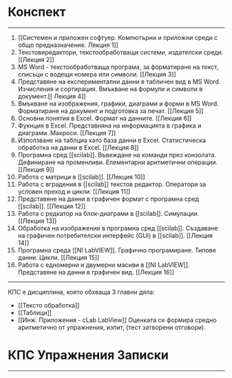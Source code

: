 
# Конспект
---
1. [[Системен и приложен софтуер. Компютърни и приложни среди с общо предназначение. Лекция 1]]
2. Текстовиредактори, текстообработващи системи, издателски среди. [[Лекция 2]]
3. MS Word - текстообработваща програма, за форматиране на текст, списъци с водещи номера или символи. [[Лекция 3]]
4. Представяне на експериментални данни в табличен вид в MS Word.
Изчисления и сортирация. Вмъкване на формули и символи в документ.[[ Лекция 4]]
5.  Вмъкване на изображения, графики, диаграми и форми в MS Word.
Форматиране на документ и подготовка за печат. [[Лекция 5]]
6. Основни понятия в Excel. Формат на данните. [[Лекция 6]]
7. Фукнция в Excel. Представняна на информацията в графика и диаграми.
Макроси. [[Лекция 7]]
8. Използване на таблциа като база данни в Excel. Статистическа обработка на данни в Excel. [[Лекция 8]]
9. Програмна сред [[scilab]]. Въвеждане на команди през конзолата. Дефиниране на променливи. Елементарни аритметични операции. [[Лекция 9]]
10. Работа с матрици в [[scilab]]. [[Лекция 10]]
11. Работа с вградения в [[scilab]] текстов редактор. Оператори за условен преход и цикли. [[Лекция 11]]
12. Представяне на данни в графичен формат с програмна сред [[scilab]]. [[Лекция 12]]
13. Работа с редкатор на блок-диаграми в [[scilab]]. Симулации. [[Лекция 13]]
14. Обработка на изображения в програмна сред [[scilab]]. Създаване на графичен потребителски интерфейс (GUI) в [[scilab]]. [[Лекция 14]]
15. Програмна среда [[NI LabVIEW]]. Графично програмиране. Типове данни. Цикли. [[Лекция 15]]
16. Работа с едномерни и двумерни масиви в [[NI LabVIEW]]. Представяне на данни в графичен вид. [[Лекция 16]]
---
 КПС е дисциплина, която обхваща 3  главни дяла:
- [[Тексто обработка]]
- [[Таблици]]
- [[Инж. Приложения - cLab LabView]]
Оценката се формира средно аритметично от упражнения, изпит, (тест затворени отговори).


# КПС Упражнения Записки #
---

